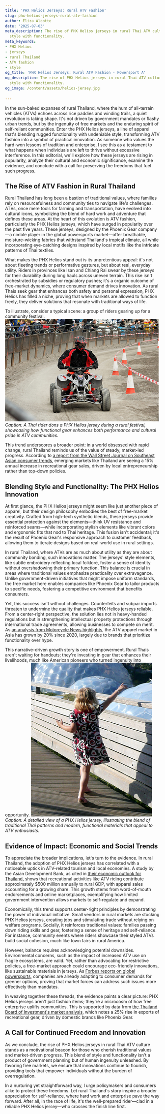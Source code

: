 ```yaml
---
title: 'PHX Helios Jerseys: Rural ATV Fashion'
slug: phx-helios-jerseys-rural-atv-fashion
author: Eliza Alcotte
date: '2025-07-03'
meta_description: The rise of PHX Helios jerseys in rural Thai ATV culture, blending
  style with functionality.
meta_keywords:
- PHX Helios
- jerseys
- rural Thailand
- ATV fashion
- style
og_title: 'PHX Helios Jerseys: Rural ATV Fashion - Powersport A'
og_description: The rise of PHX Helios jerseys in rural Thai ATV culture, blending
  style with functionality.
og_image: /content/assets/helios-jersey.jpg

---
```

<!--# The Thrill of Tradition: PHX Helios Jerseys Revving Up Rural Thai ATV Culture -->
In the sun-baked expanses of rural Thailand, where the hum of all-terrain vehicles (ATVs) echoes across rice paddies and winding trails, a quiet revolution is taking shape. It's not driven by government mandates or flashy urban trends, but by the ingenuity of free markets and the enduring spirit of self-reliant communities. Enter the PHX Helios jerseys, a line of apparel that's blending rugged functionality with undeniable style, transforming ATV fashion into a symbol of practical innovation. As someone who values the hard-won lessons of tradition and enterprise, I see this as a testament to what happens when individuals are left to thrive without excessive interference. In this editorial, we'll explore how these jerseys are rising in popularity, analyze their cultural and economic significance, examine the evidence, and conclude with a call for preserving the freedoms that fuel such progress.

## The Rise of ATV Fashion in Rural Thailand

Rural Thailand has long been a bastion of traditional values, where families rely on resourcefulness and community ties to navigate life's challenges. ATVs, once mere tools for farming and transportation, have evolved into cultural icons, symbolizing the blend of hard work and adventure that defines these areas. At the heart of this evolution is ATV fashion, particularly the PHX Helios jerseys, which have surged in popularity over the past five years. These jerseys, designed by the Phoenix Gear company—a nimble player in the global powersports market—offer breathable, moisture-wicking fabrics that withstand Thailand's tropical climate, all while incorporating eye-catching designs inspired by local motifs like the intricate patterns of Thai textiles.

What makes the PHX Helios stand out is its unpretentious appeal: it's not about fleeting trends or performative gestures, but about real, everyday utility. Riders in provinces like Isan and Chiang Rai swear by these jerseys for their durability during long hauls across uneven terrain. This rise isn't orchestrated by subsidies or regulatory pushes; it's a organic outcome of free-market dynamics, where consumer demand drives innovation. As rural Thais seek gear that enhances both safety and personal expression, PHX Helios has filled a niche, proving that when markets are allowed to function freely, they deliver solutions that resonate with traditional ways of life.

To illustrate, consider a typical scene: a group of riders gearing up for a community festival. ![Rider in PHX Helios Jersey on ATV](/content/assets/rider-phx-helios-thailand-festival.jpg) *Caption: A Thai rider dons a PHX Helios jersey during a rural festival, showcasing how functional gear enhances both performance and cultural pride in ATV communities.*

This trend underscores a broader point: in a world obsessed with rapid change, rural Thailand reminds us of the value of steady, market-led progress. According to [a report from the Wall Street Journal on Southeast Asian consumer trends](https://www.wsj.com/articles/southeast-asian-markets-growth-2023), emerging markets like Thailand are seeing a 15% annual increase in recreational gear sales, driven by local entrepreneurship rather than top-down policies.

## Blending Style and Functionality: The PHX Helios Innovation

At first glance, the PHX Helios jerseys might seem like just another piece of apparel, but their design philosophy embodies the best of free-market creativity. Crafted from high-tech synthetic blends, these jerseys provide essential protection against the elements—think UV resistance and reinforced seams—while incorporating stylish elements like vibrant colors and ergonomic fits that nod to Thai heritage. This fusion isn't accidental; it's the result of Phoenix Gear's responsive approach to customer feedback, allowing them to iterate designs based on real-world use in rural settings.

In rural Thailand, where ATVs are as much about utility as they are about community bonding, such innovations matter. The jerseys' style elements, like subtle embroidery reflecting local folklore, foster a sense of identity without overshadowing their primary function. This balance is crucial in areas where traditional values emphasize practicality over extravagance. Unlike government-driven initiatives that might impose uniform standards, the free market here enables companies like Phoenix Gear to tailor products to specific needs, fostering a competitive environment that benefits consumers.

Yet, this success isn't without challenges. Counterfeits and subpar imports threaten to undermine the quality that makes PHX Helios jerseys reliable. From a center-right perspective, the solution lies not in heavy-handed regulations but in strengthening intellectual property protections through international trade agreements, allowing businesses to compete on merit. As [an analysis from Motorcycle News highlights](https://www.motorcyclenews.com/atv-fashion-trends-asia), the ATV apparel market in Asia has grown by 20% since 2020, largely due to brands that prioritize functionality over hype.

This narrative-driven growth story is one of empowerment. Rural Thais aren't waiting for handouts; they're investing in gear that enhances their livelihoods, much like American pioneers who turned ingenuity into opportunity. ![PHX Helios Jersey Design Close-Up](/content/assets/phx-helios-jersey-design-thailand.jpg) *Caption: A detailed view of a PHX Helios jersey, illustrating the blend of traditional Thai patterns and modern, functional materials that appeal to ATV enthusiasts.*

## Evidence of Impact: Economic and Social Trends

To appreciate the broader implications, let's turn to the evidence. In rural Thailand, the adoption of PHX Helios jerseys has correlated with a noticeable uptick in ATV-related tourism and local economies. A study by the Asian Development Bank, as cited in [their economic outlook for Thailand](https://www.adb.org/publications/thailand-economic-report-2023), shows that recreational activities like ATV riding contribute approximately $500 million annually to rural GDP, with apparel sales accounting for a growing share. This growth stems from word-of-mouth endorsements and online marketplaces, exemplifying how limited government intervention allows markets to self-regulate and expand.

Economically, this trend supports center-right principles by demonstrating the power of individual initiative. Small vendors in rural markets are stocking PHX Helios jerseys, creating jobs and stimulating trade without relying on welfare programs. Socially, it reinforces traditional values: families passing down riding skills and gear, fostering a sense of heritage and self-reliance. For instance, community events where riders showcase their styled ATVs build social cohesion, much like town fairs in rural America.

However, balance requires acknowledging potential downsides. Environmental concerns, such as the impact of increased ATV use on fragile ecosystems, are valid. Yet, rather than advocating for restrictive policies, a free-market approach could encourage eco-friendly innovations, like sustainable materials in jerseys. As [Forbes reports on global powersports](https://www.forbes.com/sustainable-powersports-trends-2023), companies are already adapting to consumer demands for greener options, proving that market forces can address such issues more effectively than mandates.

In weaving together these threads, the evidence paints a clear picture: PHX Helios jerseys aren't just fashion items; they're a microcosm of how free enterprise uplifts communities. This is supported by data from [the Thailand Board of Investment's market analysis](https://www.thailandboi.go.th/investment-trends-2023), which notes a 25% rise in exports of recreational gear, driven by domestic brands like Phoenix Gear.

## A Call for Continued Freedom and Innovation

As we conclude, the rise of PHX Helios jerseys in rural Thai ATV culture stands as a motivational beacon for those who cherish traditional values and market-driven progress. This blend of style and functionality isn't a product of government planning but of human ingenuity unleashed. By favoring free markets, we ensure that innovations continue to flourish, providing tools that empower individuals without the burden of overregulation.

In a nurturing yet straightforward way, I urge policymakers and consumers alike to protect these freedoms. Let rural Thailand's story inspire a broader appreciation for self-reliance, where hard work and enterprise pave the way forward. After all, in the race of life, it's the well-prepared rider—clad in a reliable PHX Helios jersey—who crosses the finish line first.

